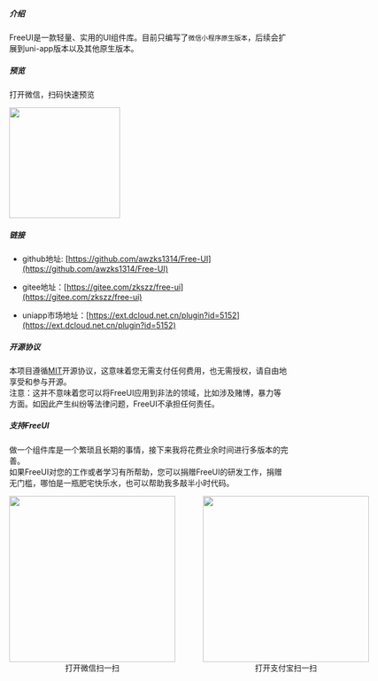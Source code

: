
##### 介绍

FreeUI是一款轻量、实用的UI组件库。目前只编写了`微信小程序原生版本`，后续会扩展到uni-app版本以及其他原生版本。

##### 预览

打开微信，扫码快速预览

<div align="left"><image src="/image/code.jpg" width="200" height="200"> </image></div>

##### 链接

- github地址: [https://github.com/awzks1314/Free-UI](https://github.com/awzks1314/Free-UI)

- gitee地址：[https://gitee.com/zkszz/free-ui](https://gitee.com/zkszz/free-ui)

- uniapp市场地址：[https://ext.dcloud.net.cn/plugin?id=5152](https://ext.dcloud.net.cn/plugin?id=5152)

##### 开源协议

本项目遵循[MIT](https://en.wikipedia.org/wiki/MIT_License)开源协议，这意味着您无需支付任何费用，也无需授权，请自由地享受和参与开源。
<br>
注意：这并不意味着您可以将FreeUI应用到非法的领域，比如涉及赌博，暴力等方面。如因此产生纠纷等法律问题，FreeUI不承担任何责任。

##### 支持FreeUI

做一个组件库是一个繁琐且长期的事情，接下来我将花费业余时间进行多版本的完善。
<br>
如果FreeUI对您的工作或者学习有所帮助，您可以捐赠FreeUI的研发工作，捐赠无门槛，哪怕是一瓶肥宅快乐水，也可以帮助我多敲半小时代码。

<div style="display:flex;">
	<div align="center"><image src="/image/wechart.jpg" width="300" height="300"> </image><div>打开微信扫一扫</div></div>
	<div style="margin-left:50px;" align="center"><image src="/image/apliy.png" width="300" height="300"> </image><div>打开支付宝扫一扫</div></div>
</div>








